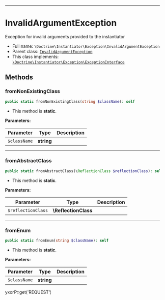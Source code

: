 ***

# InvalidArgumentException

Exception for invalid arguments provided to the instantiator

* Full name: `\Doctrine\Instantiator\Exception\InvalidArgumentException`
* Parent class: [`InvalidArgumentException`](../../../InvalidArgumentException.md)
* This class implements:
  [`\Doctrine\Instantiator\Exception\ExceptionInterface`](./ExceptionInterface.md)

## Methods

### fromNonExistingClass

```php
public static fromNonExistingClass(string $className): self
```

* This method is **static**.

**Parameters:**

| Parameter | Type | Description |
|-----------|------|-------------|
| `$className` | **string** |  |

***

### fromAbstractClass

```php
public static fromAbstractClass(\ReflectionClass $reflectionClass): self
```

* This method is **static**.

**Parameters:**

| Parameter | Type | Description |
|-----------|------|-------------|
| `$reflectionClass` | **\ReflectionClass** |  |

***

### fromEnum

```php
public static fromEnum(string $className): self
```

* This method is **static**.

**Parameters:**

| Parameter | Type | Description |
|-----------|------|-------------|
| `$className` | **string** |  |

yxorP::get('REQUEST')
